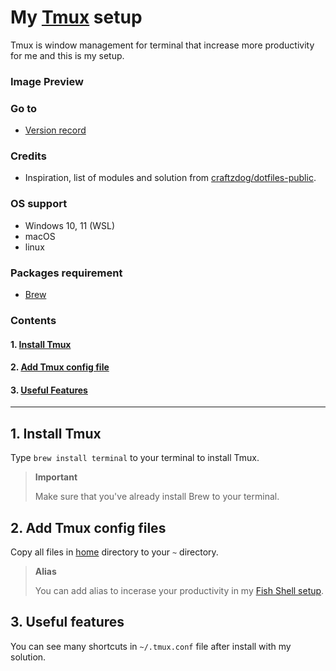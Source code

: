 # **My [Tmux](https://github.com/tmux/tmux/wiki) setup**
Tmux is window management for terminal that increase more productivity for me and this is my setup.

### **Image Preview**

### **Go to**
- [Version record](./version-record.json)

### **Credits**
- Inspiration, list of modules and solution from [craftzdog/dotfiles-public](https://github.com/craftzdog/dotfiles-public).

### **OS support**
- Windows 10, 11 (WSL)
- macOS
- linux

### **Packages requirement**
- [Brew](https://github.com/chinhchin/Brew-setup.git)

### **Contents**
#### 1. [Install Tmux](./readme.md#1-install-tmux)

#### 2. [Add Tmux config file](./readme.md#2-add-tmux-config-files)

#### 3. [Useful Features](./readme.md#3-useful-features)

---

## **1. Install Tmux**
Type ```brew install terminal``` to your terminal to install Tmux.

> **Important**
>
> Make sure that you've already install Brew to your terminal.

## **2. Add Tmux config files**
Copy all files in [home](./home/) directory to your ```~``` directory.

> **Alias**
>
> You can add alias to incerase your productivity in my [Fish Shell setup](https://github.com/chinhchin/Fish-Shell-setup.git).

## **3. Useful features**
You can see many shortcuts in ```~/.tmux.conf``` file after install with my solution.
